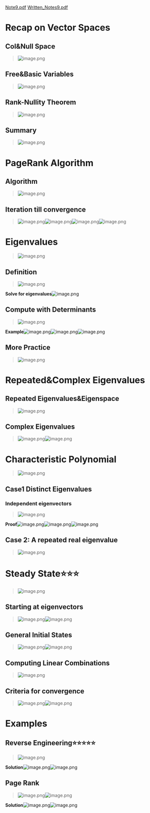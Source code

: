 [Note9.pdf](https://www.yuque.com/attachments/yuque/0/2023/pdf/12393765/1676126129359-e5b16ef2-b34f-4e28-9c20-0c2fbc1ae43b.pdf)
[Written_Notes9.pdf](https://www.yuque.com/attachments/yuque/0/2023/pdf/12393765/1676951084099-ef03be64-db50-40e5-b3aa-1fcb60a18b9a.pdf)
# Recap on Vector Spaces
## Col&Null Space
> ![image.png](1_Page_Rank_Eigenvalues.assets/20230302_1058065511.png)


## Free&Basic Variables
> ![image.png](1_Page_Rank_Eigenvalues.assets/20230302_1058069849.png)


## Rank-Nullity Theorem
> ![image.png](1_Page_Rank_Eigenvalues.assets/20230302_1058068288.png)



## Summary
> ![image.png](1_Page_Rank_Eigenvalues.assets/20230302_1058074390.png)



# PageRank Algorithm
## Algorithm
> ![image.png](1_Page_Rank_Eigenvalues.assets/20230302_1058077612.png)


## Iteration till convergence
> ![image.png](1_Page_Rank_Eigenvalues.assets/20230302_1058073096.png)![image.png](1_Page_Rank_Eigenvalues.assets/20230302_1058079632.png)![image.png](1_Page_Rank_Eigenvalues.assets/20230302_1058074944.png)![image.png](1_Page_Rank_Eigenvalues.assets/20230302_1058074238.png)



# Eigenvalues
> ![image.png](1_Page_Rank_Eigenvalues.assets/20230302_1058073991.png)


## Definition
> ![image.png](1_Page_Rank_Eigenvalues.assets/20230302_1058084481.png)

**Solve for eigenvalues**![image.png](1_Page_Rank_Eigenvalues.assets/20230302_1058086236.png)


## Compute with Determinants
> ![image.png](1_Page_Rank_Eigenvalues.assets/20230302_1058089985.png)

**Example**![image.png](1_Page_Rank_Eigenvalues.assets/20230302_1058086327.png)![image.png](1_Page_Rank_Eigenvalues.assets/20230302_1058084670.png)![image.png](1_Page_Rank_Eigenvalues.assets/20230302_1058085927.png)

## More Practice
> ![image.png](1_Page_Rank_Eigenvalues.assets/20230302_1058091004.png)



# Repeated&Complex Eigenvalues
## Repeated Eigenvalues&Eigenspace
> ![image.png](1_Page_Rank_Eigenvalues.assets/20230302_1058094677.png)



## Complex Eigenvalues
> ![image.png](1_Page_Rank_Eigenvalues.assets/20230302_1058097937.png)![image.png](1_Page_Rank_Eigenvalues.assets/20230302_1058092175.png)




# Characteristic Polynomial
> ![image.png](1_Page_Rank_Eigenvalues.assets/20230302_1058094019.png)



## Case1 Distinct Eigenvalues
### Independent eigenvectors
> ![image.png](1_Page_Rank_Eigenvalues.assets/20230302_1058094048.png)

**Proof**![image.png](1_Page_Rank_Eigenvalues.assets/20230302_1058099408.png)![image.png](1_Page_Rank_Eigenvalues.assets/20230302_1058107068.png)![image.png](1_Page_Rank_Eigenvalues.assets/20230302_1058106666.png)


## Case 2: A repeated real eigenvalue
> ![image.png](1_Page_Rank_Eigenvalues.assets/20230302_1058106596.png)



# Steady State⭐⭐⭐
> ![image.png](1_Page_Rank_Eigenvalues.assets/20230302_1058108335.png)



## Starting at eigenvectors
> ![image.png](1_Page_Rank_Eigenvalues.assets/20230302_1058101058.png)![image.png](1_Page_Rank_Eigenvalues.assets/20230302_1058104120.png)



## General Initial States
> ![image.png](1_Page_Rank_Eigenvalues.assets/20230302_1058106825.png)![image.png](1_Page_Rank_Eigenvalues.assets/20230302_1058113007.png)



## Computing Linear Combinations
> ![image.png](1_Page_Rank_Eigenvalues.assets/20230302_1058112300.png)



## Criteria for convergence
> ![image.png](1_Page_Rank_Eigenvalues.assets/20230302_1058113273.png)![image.png](1_Page_Rank_Eigenvalues.assets/20230302_1058118315.png)


# Examples
## Reverse Engineering⭐⭐⭐⭐⭐
> ![image.png](1_Page_Rank_Eigenvalues.assets/20230302_1058113789.png)

**Solution**![image.png](1_Page_Rank_Eigenvalues.assets/20230302_1058114142.png)![image.png](1_Page_Rank_Eigenvalues.assets/20230302_1058125032.png)


## Page Rank
> ![image.png](1_Page_Rank_Eigenvalues.assets/20230302_1058122926.png)![image.png](1_Page_Rank_Eigenvalues.assets/20230302_1058121277.png)

**Solution**![image.png](1_Page_Rank_Eigenvalues.assets/20230302_1058129334.png)![image.png](1_Page_Rank_Eigenvalues.assets/20230302_1058129439.png)


